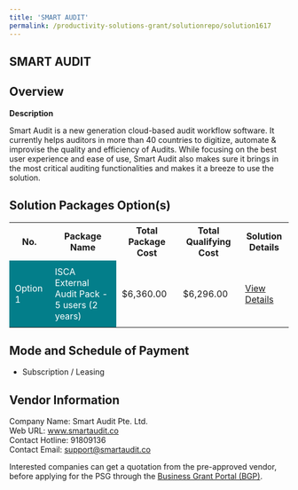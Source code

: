 ```yaml
---
title: 'SMART AUDIT'
permalink: /productivity-solutions-grant/solutionrepo/solution1617
---
```


## SMART AUDIT

## Overview

**Description**

Smart Audit is a new generation cloud-based audit workflow software. It currently helps auditors in more than 40 countries to digitize, automate & improvise the quality and efficiency of Audits. While focusing on the best user experience and ease of use, Smart Audit also makes sure it brings in the most critical auditing functionalities and makes it a breeze to use the solution.

## Solution Packages Option(s)

<table>
<tr>
<th><b>No.</b></th>
<th><b>Package Name</b></th>
<th><b>Total Package Cost</b></th>
<th><b>Total Qualifying Cost</b></th>
<th><b>Solution Details</b></th>
</tr>
<tr>
<td style='padding: 10px; background-color: #037E8A; color: #FFFFFF;'>Option 1</td>
<td style='padding: 10px; background-color: #037E8A; color: #FFFFFF;'>ISCA External Audit Pack - 5 users (2 years)</td>
<td style='padding: 10px;'>$6,360.00</td>
<td style='padding: 10px;'>$6,296.00</td>
<td style='padding: 10px;'><a href='/images/psg/Smart_Audit_SMART_AUDIT_07092023_Desensitised_Annex_3_Part1.pdf' target='_blank'>View Details</a></td>
</tr>
</table>

## Mode and Schedule of Payment

 - Subscription / Leasing

## Vendor Information

 Company Name: Smart Audit Pte. Ltd.<br>Web URL: www.smartaudit.co <br>Contact Hotline: 91809136 <br>Contact Email: support@smartaudit.co <br>

Interested companies can get a quotation from the pre-approved vendor, before applying for the PSG through the <a href='https://www.businessgrants.gov.sg/' target='_blank' rel='noopener'>Business Grant Portal (BGP)</a>.

<script src="/jquery/resize-tables.js"></script>
